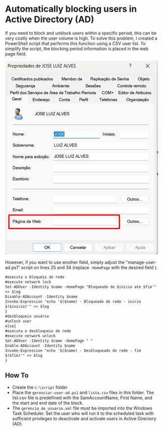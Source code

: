 # Automatically blocking users in Active Directory (AD)

If you need to block and unblock users within a specific period, this can be very costly when the user volume is high.
To solve this problem, I created a PowerShell script that performs this function using a CSV user list.
To simplify the script, the blocking period information is placed in the web page field.


![ad-01.png](https://github.com/andrealvim/integrations/blob/main/Bloqueio_usuario_AD_automatico/ad-01.png?raw=true)


 However, if you want to use another field, simply adjust the "manage-user-ad.ps1" script on lines 25 and 34 (replace `-HomePage`  with the desired field ).
```
#executa o bloqueio de rede
#execute network lock
Set-ADUser -Identity $name -HomePage "Bloqueado de $inicio ate $fim'" >> $log
Disable-ADAccount -Identity $name
Invoke-Expression "echo '$($name) - Bloqueado de rede - inicio $($inicio)'" >> $log
}
#desbloqueio usuário
#unlock user
else{
#executa o desbloqueio de rede
#execute network unlock
Set-ADUser -Identity $name -HomePage " "
Enable-ADAccount -Identity $name
Invoke-Expression "echo '$($name) - Desbloqueado de rede - fim $($fim)'" >> $log
}
```
## How To
- Create the `c:\script` folder
- Place the `gerenciar-user-ad.ps1` and `lista.csv` files in this folder.
The list.csv file is predefined with the SamAccountName, First Name, and the start and end date of the block.
- The `gerencia_de_usuario.xml` file must be imported into the Windows Task Scheduler. Set the user who will run it to the scheduled task with sufficient privileges to deactivate and activate users in Active Directory (AD).